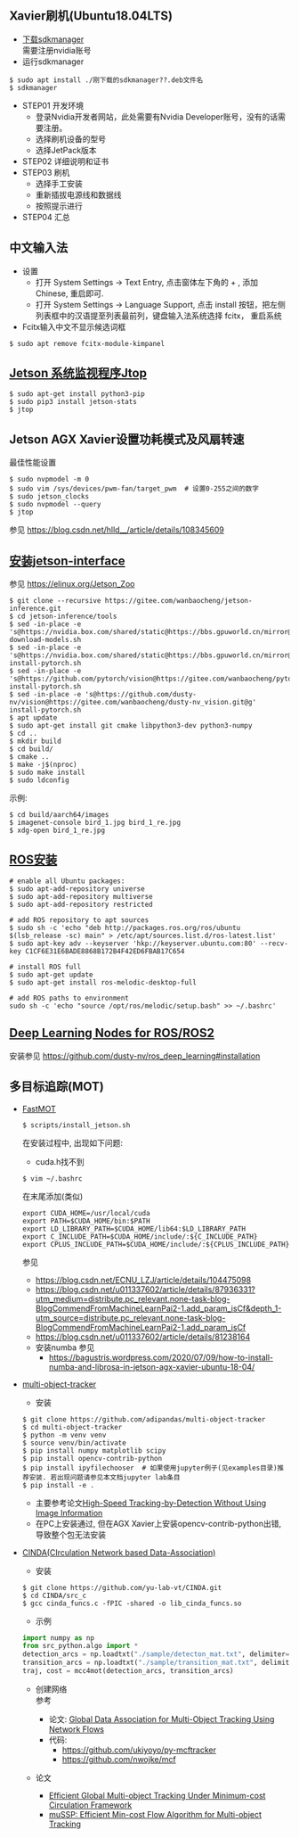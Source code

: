 ## Xavier刷机(Ubuntu18.04LTS)
- [下载sdkmanager](https://developer.nvidia.com/embedded/jetpack)  
  需要注册nvidia账号  
- 运行sdkmanager
```shell script
$ sudo apt install ./刚下载的sdkmanager??.deb文件名
$ sdkmanager
```
- STEP01 开发环境
  - 登录Nvidia开发者网站，此处需要有Nvidia Developer账号，没有的话需要注册。
  - 选择刷机设备的型号
  - 选择JetPack版本
- STEP02 详细说明和证书
- STEP03 刷机
  - 选择手工安装
  - 重新插拔电源线和数据线
  - 按照提示进行
- STEP04 汇总

## 中文输入法
- 设置  
  - 打开 System Settings -> Text Entry, 点击窗体左下角的 + , 添加 Chinese,
  重启即可.
  - 打开 System Settings -> Language Support, 点击 install
    按钮，把左侧列表框中的汉语提至列表最前列，键盘输入法系统选择 fcitx，
    重启系统
- Fcitx输入中文不显示候选词框
```shell script
$ sudo apt remove fcitx-module-kimpanel
```
## [Jetson 系统监视程序Jtop](https://www.jianshu.com/p/497a9f6e34fd)
```shell script
$ sudo apt-get install python3-pip
$ sudo pip3 install jetson-stats
$ jtop
```
## Jetson AGX Xavier设置功耗模式及风扇转速
最佳性能设置
```shell script
$ sudo nvpmodel -m 0
$ sudo vim /sys/devices/pwm-fan/target_pwm  # 设置0-255之间的数字
$ sudo jetson_clocks
$ sudo nvpmodel --query
$ jtop
```
参见 https://blog.csdn.net/hlld__/article/details/108345609
## [安装jetson-interface](https://blog.csdn.net/weixin_44457020/article/details/106951508)
参见 https://elinux.org/Jetson_Zoo
```shell script
$ git clone --recursive https://gitee.com/wanbaocheng/jetson-inference.git
$ cd jetson-inference/tools
$ sed -in-place -e 's@https://nvidia.box.com/shared/static@https://bbs.gpuworld.cn/mirror@g' download-models.sh
$ sed -in-place -e 's@https://nvidia.box.com/shared/static@https://bbs.gpuworld.cn/mirror@g' install-pytorch.sh
$ sed -in-place -e 's@https://github.com/pytorch/vision@https://gitee.com/wanbaocheng/pytorch_vision.git@g' install-pytorch.sh
$ sed -in-place -e 's@https://github.com/dusty-nv/vision@https://gitee.com/wanbaocheng/dusty-nv_vision.git@g' install-pytorch.sh
$ apt update
$ sudo apt-get install git cmake libpython3-dev python3-numpy
$ cd ..
$ mkdir build
$ cd build/
$ cmake ..
$ make -j$(nproc)
$ sudo make install
$ sudo ldconfig
```
示例:
```shell script
$ cd build/aarch64/images
$ imagenet-console bird_1.jpg bird_1_re.jpg
$ xdg-open bird_1_re.jpg
```
## [ROS安装](https://elinux.org/Jetson_Zoo#ROS)
```shell script
# enable all Ubuntu packages:
$ sudo apt-add-repository universe
$ sudo apt-add-repository multiverse
$ sudo apt-add-repository restricted

# add ROS repository to apt sources
$ sudo sh -c 'echo "deb http://packages.ros.org/ros/ubuntu $(lsb_release -sc) main" > /etc/apt/sources.list.d/ros-latest.list'
$ sudo apt-key adv --keyserver 'hkp://keyserver.ubuntu.com:80' --recv-key C1CF6E31E6BADE8868B172B4F42ED6FBAB17C654

# install ROS full
$ sudo apt-get update
$ sudo apt-get install ros-melodic-desktop-full

# add ROS paths to environment
sudo sh -c 'echo "source /opt/ros/melodic/setup.bash" >> ~/.bashrc'
```
## [Deep Learning Nodes for ROS/ROS2](https://github.com/dusty-nv/ros_deep_learning)
安装参见 https://github.com/dusty-nv/ros_deep_learning#installation

## 多目标追踪(MOT)
- [FastMOT](https://github.com/GeekAlexis/FastMOT)
  ```
  $ scripts/install_jetson.sh
  ```
  在安装过程中, 出现如下问题:
  - cuda.h找不到  
  ```
  $ vim ~/.bashrc
  ```
  在末尾添加(类似)
  ```
  export CUDA_HOME=/usr/local/cuda
  export PATH=$CUDA_HOME/bin:$PATH
  export LD_LIBRARY_PATH=$CUDA_HOME/lib64:$LD_LIBRARY_PATH
  export C_INCLUDE_PATH=$CUDA_HOME/include/:${C_INCLUDE_PATH}
  export CPLUS_INCLUDE_PATH=$CUDA_HOME/include/:${CPLUS_INCLUDE_PATH}
  ```
  参见
    - https://blog.csdn.net/ECNU_LZJ/article/details/104475098
    - https://blog.csdn.net/u011337602/article/details/87936331?utm_medium=distribute.pc_relevant.none-task-blog-BlogCommendFromMachineLearnPai2-1.add_param_isCf&depth_1-utm_source=distribute.pc_relevant.none-task-blog-BlogCommendFromMachineLearnPai2-1.add_param_isCf
    - https://blog.csdn.net/u011337602/article/details/81238164
  - 安装numba
  参见
    - https://bagustris.wordpress.com/2020/07/09/how-to-install-numba-and-librosa-in-jetson-agx-xavier-ubuntu-18-04/

- [multi-object-tracker](https://github.com/adipandas/multi-object-tracker.git)  
  - 安装
  ```
  $ git clone https://github.com/adipandas/multi-object-tracker
  $ cd multi-object-tracker
  $ python -m venv venv
  $ source venv/bin/activate
  $ pip install numpy matplotlib scipy
  $ pip install opencv-contrib-python
  $ pip install ipyfilechooser  # 如果使用jupyter例子(见examples目录)推荐安装. 若出现问题请参见本文档jupyter lab条目
  $ pip install -e .
  ```
  - 主要参考论文[High-Speed Tracking-by-Detection Without Using Image Information](http://elvera.nue.tu-berlin.de/files/1517Bochinski2017.pdf)
  - 在PC上安装通过, 但在AGX Xavier上安装opencv-contrib-python出错, 导致整个包无法安装
  
- [CINDA(CIrculation Network based Data-Association)](https://github.com/yu-lab-vt/CINDA)
  - 安装
  ```
  $ git clone https://github.com/yu-lab-vt/CINDA.git
  $ cd CINDA/src_c
  $ gcc cinda_funcs.c -fPIC -shared -o lib_cinda_funcs.so
  ```
  - 示例
  ```python
  import numpy as np
  from src_python.algo import *
  detection_arcs = np.loadtxt("./sample/detecton_mat.txt", delimiter=",")
  transition_arcs = np.loadtxt("./sample/transition_mat.txt", delimiter=",")
  traj, cost = mcc4mot(detection_arcs, transition_arcs)
  ```
  - 创建网络  
    参考
    - 论文: [Global Data Association for Multi-Object Tracking Using Network Flows](http://vision.cse.psu.edu/courses/Tracking/vlpr12/lzhang_cvpr08global.pdf)
    - 代码: 
      - https://github.com/ukiyoyo/py-mcftracker
      - https://github.com/nwojke/mcf
      
  - 论文
    - [Efficient Global Multi-object Tracking Under Minimum-cost Circulation Framework](https://arxiv.org/pdf/1911.00796.pdf)
    - [muSSP: Efficient Min-cost Flow Algorithm for Multi-object Tracking](https://papers.nips.cc/paper/8334-mussp-efficient-min-cost-flow-algorithm-for-multi-object-tracking.pdf)